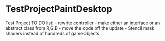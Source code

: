 # TestProjectPaintDesktop
Test Project 
  TO DO list:
    - rewrite controller
    - make either an interface or an abstract class from R,G,B
    - move the code off the update
    - Stencil mask shaders instead of hundreds of gameObjects
